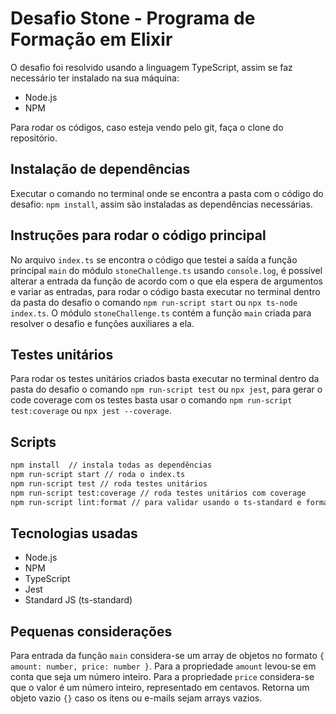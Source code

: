 # Desafio Stone - Programa de Formação em Elixir

O desafio foi resolvido usando a linguagem TypeScript, assim se faz necessário ter instalado na sua máquina:

* Node.js
* NPM

Para rodar os códigos, caso esteja vendo pelo git, faça o clone do repositório.

## Instalação de dependências
Executar o comando no terminal onde se encontra a pasta com o código do desafio: `npm install`, assim são instaladas as dependências necessárias.

## Instruções para rodar o código principal

No arquivo `index.ts` se encontra o código que testei a saída a função principal `main` do módulo `stoneChallenge.ts` usando `console.log`, é possível alterar a entrada da função de acordo com o que ela espera de argumentos e variar as entradas, para rodar o código basta executar no terminal dentro da pasta do desafio o comando `npm run-script start` ou `npx ts-node index.ts`. O módulo `stoneChallenge.ts` contém a função `main` criada para resolver o desafio e funções auxiliares a ela.

## Testes unitários

Para rodar os testes unitários criados basta executar no terminal dentro da pasta do desafio o comando `npm run-script test` ou `npx jest`, para gerar o code coverage com os testes basta usar o comando `npm run-script test:coverage` ou `npx jest --coverage`.

## Scripts
```sh
npm install  // instala todas as dependências
npm run-script start // roda o index.ts
npm run-script test // roda testes unitários
npm run-script test:coverage // roda testes unitários com coverage
npm run-script lint:format // para validar usando o ts-standard e formatar se possível
```

## Tecnologias usadas
* Node.js
* NPM
* TypeScript
* Jest
* Standard JS (ts-standard)

## Pequenas considerações

Para entrada da função `main` considera-se um array de objetos no formato `{ amount: number, price: number }`. Para a propriedade `amount` levou-se em conta que seja um número inteiro. Para a propriedade `price` considera-se que o valor é um número inteiro, representado em centavos. Retorna um objeto vazio `{}` caso os itens ou e-mails sejam arrays vazios.
